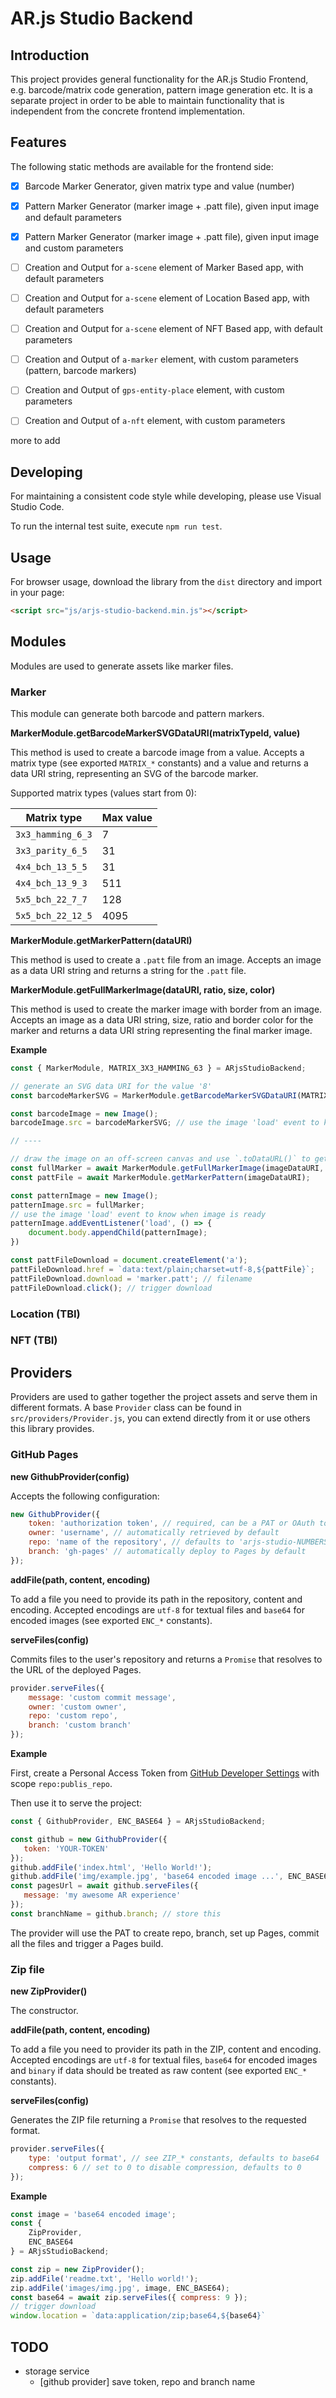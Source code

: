 # AR.js Studio Backend

## Introduction

This project provides general functionality for the AR.js Studio Frontend, e.g. barcode/matrix code generation,
pattern image generation etc. It is a separate project in order to be able to maintain functionality that is
independent from the concrete frontend implementation.

## Features

The following static methods are available for the frontend side:

- [x] Barcode Marker Generator, given matrix type and value (number)

- [x] Pattern Marker Generator (marker image + .patt file), given input image and default parameters

- [x] Pattern Marker Generator (marker image + .patt file), given input image and custom parameters

- [ ] Creation and Output for `a-scene` element of Marker Based app, with default parameters

- [ ] Creation and Output for `a-scene` element of Location Based app, with default parameters

- [ ] Creation and Output for `a-scene` element of NFT Based app, with default parameters

- [ ] Creation and Output of `a-marker` element, with custom parameters (pattern, barcode markers)

- [ ] Creation and Output of `gps-entity-place` element, with custom parameters

- [ ] Creation and Output of `a-nft` element, with custom parameters

more to add

## Developing

For maintaining a consistent code style while developing, please use Visual Studio Code.

To run the internal test suite, execute `npm run test`.

## Usage

For browser usage, download the library from the `dist` directory and import in your page:

```html
<script src="js/arjs-studio-backend.min.js"></script>
```

## Modules

Modules are used to generate assets like marker files.

### Marker

This module can generate both barcode and pattern markers.

**MarkerModule.getBarcodeMarkerSVGDataURI(matrixTypeId, value)**

This method is used to create a barcode image from a value.
Accepts a matrix type (see exported `MATRIX_*` constants) and a value and returns a data URI string,
representing an SVG of the barcode marker.

Supported matrix types (values start from 0):

| Matrix type       | Max value   |
| ----------------- | ----------- |
| `3x3_hamming_6_3` |           7 |
| `3x3_parity_6_5`  |          31 |
| `4x4_bch_13_5_5`  |          31 |
| `4x4_bch_13_9_3`  |         511 |
| `5x5_bch_22_7_7`  |         128 |
| `5x5_bch_22_12_5` |        4095 |

**MarkerModule.getMarkerPattern(dataURI)**

This method is used to create a `.patt` file from an image.
Accepts an image as a data URI string and returns a string for the `.patt` file.

**MarkerModule.getFullMarkerImage(dataURI, ratio, size, color)**

This method is used to create the marker image with border from an image.
Accepts an image as a data URI string, size, ratio and border color for the marker and returns
a data URI string representing the final marker image.

**Example**

```js
const { MarkerModule, MATRIX_3X3_HAMMING_63 } = ARjsStudioBackend;

// generate an SVG data URI for the value '8'
const barcodeMarkerSVG = MarkerModule.getBarcodeMarkerSVGDataURI(MATRIX_3X3_HAMMING_63, 7);

const barcodeImage = new Image();
barcodeImage.src = barcodeMarkerSVG; // use the image 'load' event to know when image is ready

// ----

// draw the image on an off-screen canvas and use `.toDataURL()` to get a data URI
const fullMarker = await MarkerModule.getFullMarkerImage(imageDataURI, 1.0, 100, 'black');
const pattFile = await MarkerModule.getMarkerPattern(imageDataURI);

const patternImage = new Image();
patternImage.src = fullMarker;
// use the image 'load' event to know when image is ready
patternImage.addEventListener('load', () => {
    document.body.appendChild(patternImage);
})

const pattFileDownload = document.createElement('a');
pattFileDownload.href = `data:text/plain;charset=utf-8,${pattFile}`;
pattFileDownload.download = 'marker.patt'; // filename
pattFileDownload.click(); // trigger download
```

### Location (TBI)

### NFT (TBI)

## Providers

Providers are used to gather together the project assets and serve them in different formats.
A base `Provider` class can be found in `src/providers/Provider.js`, you can extend directly from it or use
others this library provides.

### GitHub Pages

**new GithubProvider(config)**

Accepts the following configuration:

```js
new GithubProvider({
    token: 'authorization token', // required, can be a PAT or OAuth token
    owner: 'username', // automatically retrieved by default
    repo: 'name of the repository', // defaults to 'arjs-studio-NUMBERS'
    branch: 'gh-pages' // automatically deploy to Pages by default
});
```

**addFile(path, content, encoding)**

To add a file you need to provide its path in the repository, content and encoding.
Accepted encodings are `utf-8` for textual files and `base64` for encoded images (see exported `ENC_*` constants).

**serveFiles(config)**

Commits files to the user's repository and returns a `Promise` that resolves to the URL
of the deployed Pages.

```js
provider.serveFiles({
    message: 'custom commit message',
    owner: 'custom owner',
    repo: 'custom repo',
    branch: 'custom branch'
});
```

**Example**

First, create a Personal Access Token from [GitHub Developer Settings](https://github.com/settings/tokens)
with scope `repo:publis_repo`.

Then use it to serve the project:

```js
const { GithubProvider, ENC_BASE64 } = ARjsStudioBackend;

const github = new GithubProvider({
   token: 'YOUR-TOKEN'
});
github.addFile('index.html', 'Hello World!');
github.addFile('img/example.jpg', 'base64 encoded image ...', ENC_BASE64);
const pagesUrl = await github.serveFiles({
   message: 'my awesome AR experience'
});
const branchName = github.branch; // store this
```

The provider will use the PAT to create repo, branch, set up Pages, commit all the files and trigger
a Pages build.

### Zip file

**new ZipProvider()**

The constructor.

**addFile(path, content, encoding)**

To add a file you need to provider its path in the ZIP, content and encoding.
Accepted encodings are `utf-8` for textual files, `base64` for encoded images and `binary` if data
should be treated as raw content (see exported `ENC_*` constants).

**serveFiles(config)**

Generates the ZIP file returning a `Promise` that resolves to the requested format.

```js
provider.serveFiles({
    type: 'output format', // see ZIP_* constants, defaults to base64
    compress: 6 // set to 0 to disable compression, defaults to 0
});
```

**Example**

```js
const image = 'base64 encoded image';
const {
    ZipProvider,
    ENC_BASE64
} = ARjsStudioBackend;

const zip = new ZipProvider();
zip.addFile('readme.txt', 'Hello world!');
zip.addFile('images/img.jpg', image, ENC_BASE64);
const base64 = await zip.serveFiles({ compress: 9 });
// trigger download
window.location = `data:application/zip;base64,${base64}`
```

## TODO

- storage service
    - [github provider] save token, repo and branch name
